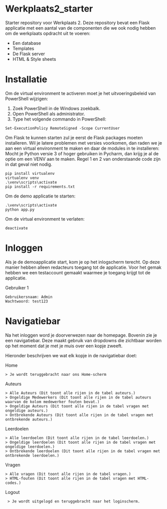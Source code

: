 # Werkplaats2_starter
Starter repository voor Werkplaats 2. Deze repository bevat een Flask applicatie met een aantal van de componenten die we ook nodig hebben om de werkplaats opdracht uit te voeren: 
- Een database
- Templates
- De Flask server
- HTML & Style sheets


# Installatie
Om de virtual environment te activeren moet je het uitvoeringsbeleid van PowerShell wijzigen: 

1. Zoek PowerShell in de Windows zoekbalk. 
2. Open PowerShell als administrator.
3. Type het volgende commando in PowerShell:
``` 
Set-ExecutionPolicy RemoteSigned -Scope CurrentUser
```


Om Flask te kunnen starten zul je eerst de Flask packages moeten installeren. Wil je latere problemen met versies voorkomen, dan raden we je aan een virtual environment te maken en daar de modules in te installeren:
Mocht je Python versie 3 of hoger gebruiken in Pycharm, dan krijg je al de optie om een VENV aan te maken. Regel 1 en 2 van onderstaande code zijn in dat geval niet nodig.
```
pip install virtualenv
virtualenv venv
.\venv\scripts\activate
pip install -r requirements.txt
```


Om de demo applicatie te starten: 
``` 
.\venv\scripts\activate
python app.py
```

Om de virtual environment te verlaten:
 ``` 
deactivate
```

# Inloggen
Als je de demoapplicatie start, kom je op het inlogscherm terecht.
Op deze manier hebben alleen redacteurs toegang tot de applicatie. 
Voor het gemak hebben we een testaccount gemaakt waarmee je toegang krijgt tot de applicatie.

Gebruiker 1
``` 
Gebruikersnaam: Admin
Wachtwoord: test123
```


# Navigatiebar
Na het inloggen word je doorverwezen naar de homepage.
Bovenin zie je een navigatiebar.
Deze maakt gebruik van dropdowns die zichtbaar worden op het moment dat je met je muis over een kopje zweeft.

Hieronder beschrijven we wat elk kopje in de navigatiebar doet:

Home
``` 
> Je wordt teruggebracht naar ons Home-scherm
```

Auteurs 
``` 
> Alle Auteurs (Dit toont alle rijen in de tabel auteurs.)
> Ongeldige Medewerkers (Dit toont alle rijen in de tabel auteurs waarvan de kolom medewerker fouten bevat.)
> Ongeldige Auteurs (Dit toont alle rijen in de tabel vragen met ongeldige auteurs.)
> Ontbrekende Auteurs (Dit toont alle rijen in de tabel vragen met ontbrekende auteurs.)
``` 

Leerdoelen 
``` 
> Alle leerdoelen (Dit toont alle rijen in de tabel leerdoelen.)
> Ongeldige leerdoelen (Dit toont alle rijen in de tabel vragen met ongeldige leerdoelen.)
> Ontbrekende leerdoelen (Dit toont alle rijen in de tabel vragen met ontbrekende leerdoelen.)
``` 

Vragen 
``` 
> Alle vragen (Dit toont alle rijen in de tabel vragen.)
> HTML-fouten (Dit toont alle rijen in de tabel vragen met HTML-codes.)
```

Logout 
``` 
 > Je wordt uitgelogd en teruggebracht naar het loginscherm.
           
```
